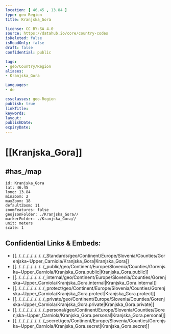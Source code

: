 ```yaml
---
location: [ 46.45 , 13.84 ] 
type: geo-Region
title: Kranjska_Gora

license: CC BY-SA 4.0
source: https://datahub.io/core/country-codes
isDeleted: false
isReadOnly: false
draft: false
confidential: public

tags:
- geo/Country/Region
aliases:
- Kranjska_Gora

Languages:
- de

cssclasses: geo-Region
publish: true
linkTitle: 
keywords: 
layout: 
publishDate: 
expiryDate: 
---
```


# [[Kranjska_Gora]]

## #has_/map 

```leaflet
id: Kranjska_Gora
lat: 46.45
long: 13.84
minZoom: 2 
maxZoom: 18
defaultZoom: 11
zoomFeatures: false 
geojsonFolder: ./Kranjska_Gora//
markerFolder: ./Kranjska_Gora//
unit: meters
scale: 1
```


## Confidential Links & Embeds: 
- [[../../../../../../../_Standards/geo/Continent/Europe/Slovenia/Counties/Gorenjska~Upper_Carniola/Kranjska_Gora|Kranjska_Gora]] 
- [[../../../../../../../_public/geo/Continent/Europe/Slovenia/Counties/Gorenjska~Upper_Carniola/Kranjska_Gora.public|Kranjska_Gora.public]] 
- [[../../../../../../../_internal/geo/Continent/Europe/Slovenia/Counties/Gorenjska~Upper_Carniola/Kranjska_Gora.internal|Kranjska_Gora.internal]] 
- [[../../../../../../../_protect/geo/Continent/Europe/Slovenia/Counties/Gorenjska~Upper_Carniola/Kranjska_Gora.protect|Kranjska_Gora.protect]] 
- [[../../../../../../../_private/geo/Continent/Europe/Slovenia/Counties/Gorenjska~Upper_Carniola/Kranjska_Gora.private|Kranjska_Gora.private]] 
- [[../../../../../../../_personal/geo/Continent/Europe/Slovenia/Counties/Gorenjska~Upper_Carniola/Kranjska_Gora.personal|Kranjska_Gora.personal]] 
- [[../../../../../../../_secret/geo/Continent/Europe/Slovenia/Counties/Gorenjska~Upper_Carniola/Kranjska_Gora.secret|Kranjska_Gora.secret]] 

